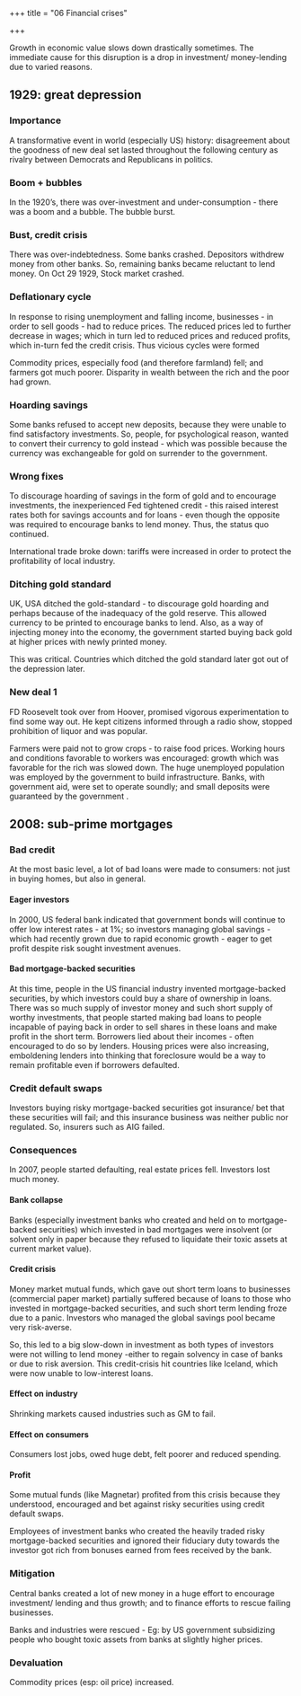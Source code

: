 +++
title = "06 Financial crises"

+++

Growth in economic value slows down drastically sometimes. The immediate cause for this disruption is a drop in investment/ money-lending due to varied reasons.

## 1929: great depression

### Importance

A transformative event in world (especially US) history: disagreement about the goodness of new deal set lasted throughout the following century as rivalry between Democrats and Republicans in politics.

### Boom + bubbles

In the 1920’s, there was over-investment and under-consumption - there was a boom and a bubble. The bubble burst.

### Bust, credit crisis

There was over-indebtedness. Some banks crashed. Depositors withdrew money from other banks. So, remaining banks became reluctant to lend money. On Oct 29 1929, Stock market crashed.

### Deflationary cycle

In response to rising unemployment and falling income, businesses - in order to sell goods - had to reduce prices. The reduced prices led to further decrease in wages; which in turn led to reduced prices and reduced profits, which in-turn fed the credit crisis. Thus vicious cycles were formed

Commodity prices, especially food (and therefore farmland) fell; and farmers got much poorer. Disparity in wealth between the rich and the poor had grown.

### Hoarding savings

Some banks refused to accept new deposits, because they were unable to find satisfactory investments. So, people, for psychological reason, wanted to convert their currency to gold instead - which was possible because the currency was exchangeable for gold on surrender to the government.

### Wrong fixes

To discourage hoarding of savings in the form of gold and to encourage investments, the inexperienced Fed tightened credit - this raised interest rates both for savings accounts and for loans - even though the opposite was required to encourage banks to lend money. Thus, the status quo continued.

International trade broke down: tariffs were increased in order to protect the profitability of local industry.

### Ditching gold standard

UK, USA ditched the gold-standard - to discourage gold hoarding and perhaps because of the inadequacy of the gold reserve. This allowed currency to be printed to encourage banks to lend. Also, as a way of injecting money into the economy, the government started buying back gold at higher prices with newly printed money.

This was critical. Countries which ditched the gold standard later got out of the depression later.

### New deal 1

FD Roosevelt took over from Hoover, promised vigorous experimentation to find some way out. He kept citizens informed through a radio show, stopped prohibition of liquor and was popular.

Farmers were paid not to grow crops - to raise food prices. Working hours and conditions favorable to workers was encouraged: growth which was favorable for the rich was slowed down. The huge unemployed population was employed by the government to build infrastructure. Banks, with government aid, were set to operate soundly; and small deposits were guaranteed by the government .

## 2008: sub-prime mortgages

### Bad credit

At the most basic level, a lot of bad loans were made to consumers: not just in buying homes, but also in general.

#### Eager investors

In 2000, US federal bank indicated that government bonds will continue to offer low interest rates - at 1%; so investors managing global savings - which had recently grown due to rapid economic growth - eager to get profit despite risk sought investment avenues.

#### Bad mortgage-backed securities

At this time, people in the US financial industry invented mortgage-backed securities, by which investors could buy a share of ownership in loans. There was so much supply of investor money and such short supply of worthy investments, that people started making bad loans to people incapable of paying back in order to sell shares in these loans and make profit in the short term. Borrowers lied about their incomes - often encouraged to do so by lenders. Housing prices were also increasing, emboldening lenders into thinking that foreclosure would be a way to remain profitable even if borrowers defaulted.

### Credit default swaps

Investors buying risky mortgage-backed securities got insurance/ bet that these securities will fail; and this insurance business was neither public nor regulated. So, insurers such as AIG failed.

### Consequences

In 2007, people started defaulting, real estate prices fell. Investors lost much money.

#### Bank collapse

Banks (especially investment banks who created and held on to mortgage-backed securities) which invested in bad mortgages were insolvent (or solvent only in paper because they refused to liquidate their toxic assets at current market value).

#### Credit crisis

Money market mutual funds, which gave out short term loans to businesses (commercial paper market) partially suffered because of loans to those who invested in mortgage-backed securities, and such short term lending froze due to a panic. Investors who managed the global savings pool became very risk-averse.

So, this led to a big slow-down in investment as both types of investors were not willing to lend money -either to regain solvency in case of banks or due to risk aversion. This credit-crisis hit countries like Iceland, which were now unable to low-interest loans.

#### Effect on industry

Shrinking markets caused industries such as GM to fail.

#### Effect on consumers

Consumers lost jobs, owed huge debt, felt poorer and reduced spending.

#### Profit

Some mutual funds (like Magnetar) profited from this crisis because they understood, encouraged and bet against risky securities using credit default swaps.

Employees of investment banks who created the heavily traded risky  
mortgage-backed securities and ignored their fiduciary duty towards the investor got rich from bonuses earned from fees received by the bank.

### Mitigation

Central banks created a lot of new money in a huge effort to encourage investment/ lending and thus growth; and to finance efforts to rescue failing businesses.

Banks and industries were rescued - Eg: by US government subsidizing people who bought toxic assets from banks at slightly higher prices.

### Devaluation

Commodity prices (esp: oil price) increased.